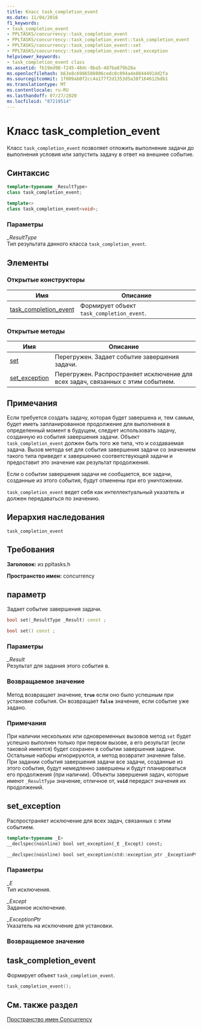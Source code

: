 ```yaml
---
title: Класс task_completion_event
ms.date: 11/04/2016
f1_keywords:
- task_completion_event
- PPLTASKS/concurrency::task_completion_event
- PPLTASKS/concurrency::task_completion_event::task_completion_event
- PPLTASKS/concurrency::task_completion_event::set
- PPLTASKS/concurrency::task_completion_event::set_exception
helpviewer_keywords:
- task_completion_event class
ms.assetid: fb19ed98-f245-48dc-9ba5-487ba879b28a
ms.openlocfilehash: b63e8c6986508806cedc8c094a4e8844491dd2fa
ms.sourcegitcommit: 1f009ab0f2cc4a177f2d1353d5a38f164612bdb1
ms.translationtype: MT
ms.contentlocale: ru-RU
ms.lasthandoff: 07/27/2020
ms.locfileid: "87219514"
---
```

# <a name="task_completion_event-class"></a>Класс task_completion_event

Класс `task_completion_event` позволяет отложить выполнение задачи до выполнения условия или запустить задачу в ответ на внешнее событие.

## <a name="syntax"></a>Синтаксис

```cpp
template<typename _ResultType>
class task_completion_event;

template<>
class task_completion_event<void>;
```

### <a name="parameters"></a>Параметры

*_ResultType*<br/>
Тип результата данного класса `task_completion_event`.

## <a name="members"></a>Элементы

### <a name="public-constructors"></a>Открытые конструкторы

|Имя|Описание|
|----------|-----------------|
|[task_completion_event](#ctor)|Формирует объект `task_completion_event`.|

### <a name="public-methods"></a>Открытые методы

|Имя|Описание|
|----------|-----------------|
|[set](#set)|Перегружен. Задает событие завершения задачи.|
|[set_exception](#set_exception)|Перегружен. Распространяет исключение для всех задач, связанных с этим событием.|

## <a name="remarks"></a>Примечания

Если требуется создать задачу, которая будет завершена и, тем самым, будет иметь запланированное продолжение для выполнения в определенный момент в будущем, следует использовать задачу, созданную из события завершения задачи. Объект `task_completion_event` должен быть того же типа, что и создаваемая задача. Вызов метода set для события завершения задачи со значением такого типа приведет к завершению соответствующей задачи и предоставит это значение как результат продолжения.

Если о событии завершения задачи не сообщается, все задачи, созданные из этого события, будут отменены при его уничтожении.

`task_completion_event` ведет себя как интеллектуальный указатель и должен передаваться по значению.

## <a name="inheritance-hierarchy"></a>Иерархия наследования

`task_completion_event`

## <a name="requirements"></a>Требования

**Заголовок:** из ppltasks.h

**Пространство имен:** concurrency

## <a name="set"></a><a name="set"></a>параметр

Задает событие завершения задачи.

```cpp
bool set(_ResultType _Result) const ;

bool set() const ;
```

### <a name="parameters"></a>Параметры

*_Result*<br/>
Результат для задания этого события в.

### <a name="return-value"></a>Возвращаемое значение

Метод возвращает значение, **`true`** если оно было успешным при установке события. Он возвращает **`false`** значение, если событие уже задано.

### <a name="remarks"></a>Примечания

При наличии нескольких или одновременных вызовов метод `set` будет успешно выполнен только при первом вызове, а его результат (если таковой имеется) будет сохранен в событии завершения задачи. Остальные наборы игнорируются, и метод возвратит значение false. При задании события завершения задачи все задачи, созданные из этого события, будут немедленно завершены и будут планироваться его продолжения (при наличии). Объекты завершения задач, которые имеют `_ResultType` значение, отличное от, **`void`** передаст значения их продолжений.

## <a name="set_exception"></a><a name="set_exception"></a>set_exception

Распространяет исключение для всех задач, связанных с этим событием.

```cpp
template<typename _E>
__declspec(noinline) bool set_exception(_E _Except) const;

__declspec(noinline) bool set_exception(std::exception_ptr _ExceptionPtr) const ;
```

### <a name="parameters"></a>Параметры

*_E*<br/>
Тип исключения.

*_Except*<br/>
Заданное исключение.

*_ExceptionPtr*<br/>
Указатель на исключение для установки.

### <a name="return-value"></a>Возвращаемое значение

## <a name="task_completion_event"></a><a name="ctor"></a>task_completion_event

Формирует объект `task_completion_event`.

```cpp
task_completion_event();
```

## <a name="see-also"></a>См. также раздел

[Пространство имен Concurrency](concurrency-namespace.md)
